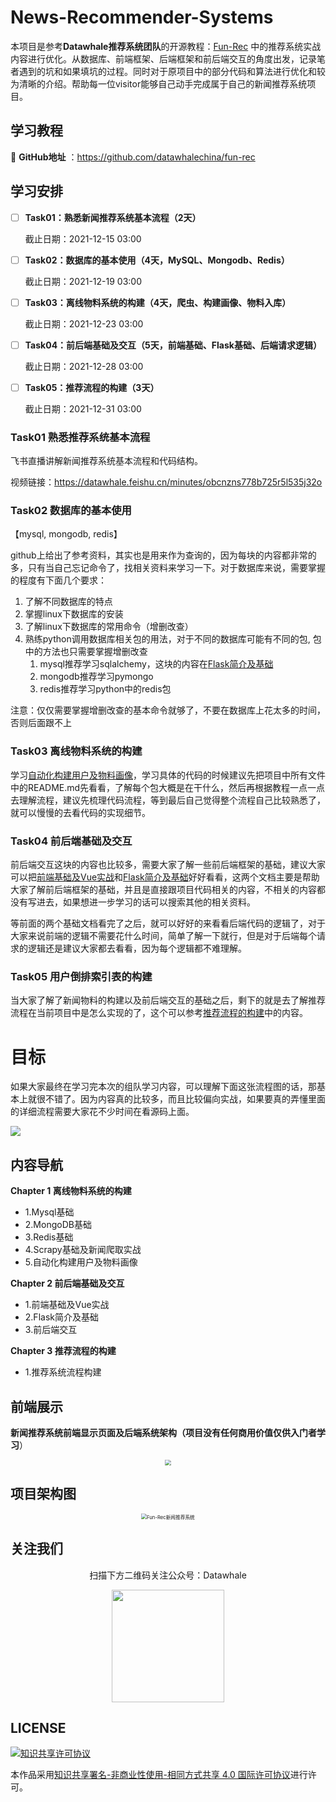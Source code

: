 ﻿# News-Recommender-Systems

本项目是参考**Datawhale推荐系统团队**的开源教程：[Fun-Rec](https://github.com/datawhalechina/fun-rec) 中的推荐系统实战内容进行优化。从数据库、前端框架、后端框架和前后端交互的角度出发，记录笔者遇到的坑和如果填坑的过程。同时对于原项目中的部分代码和算法进行优化和较为清晰的介绍。帮助每一位visitor能够自己动手完成属于自己的新闻推荐系统项目。

## 学习教程

🤗 **GitHub地址** ：https://github.com/datawhalechina/fun-rec

## 学习安排

- [ ] **Task01：熟悉新闻推荐系统基本流程（2天）**

  截止日期：2021-12-15 03:00

- [ ] **Task02：数据库的基本使用（4天，MySQL、Mongodb、Redis）**

  截止日期：2021-12-19 03:00

- [ ] **Task03：离线物料系统的构建（4天，爬虫、构建画像、物料入库）**

  截止日期：2021-12-23 03:00

- [ ] **Task04：前后端基础及交互（5天，前端基础、Flask基础、后端请求逻辑）**

  截止日期：2021-12-28 03:00

- [ ] **Task05：推荐流程的构建（3天）**

  截止日期：2021-12-31 03:00




### Task01 熟悉推荐系统基本流程

飞书直播讲解新闻推荐系统基本流程和代码结构。

视频链接：https://datawhale.feishu.cn/minutes/obcnzns778b725r5l535j32o


### Task02 数据库的基本使用

【mysql, mongodb, redis】

github上给出了参考资料，其实也是用来作为查询的，因为每块的内容都非常的多，只有当自己忘记命令了，找相关资料来学习一下。对于数据库来说，需要掌握的程度有下面几个要求：

1. 了解不同数据库的特点
2. 掌握linux下数据库的安装
3. 了解linux下数据库的常用命令（增删改查）
4. 熟练python调用数据库相关包的用法，对于不同的数据库可能有不同的包, 包中的方法也只需要掌握增删改查
   1. mysql推荐学习sqlalchemy，这块的内容在[Flask简介及基础]()
   2. mongodb推荐学习pymongo
   3. redis推荐学习python中的redis包

注意：仅仅需要掌握增删改查的基本命令就够了，不要在数据库上花太多的时间，否则后面跟不上



### Task03 离线物料系统的构建

学习[自动化构建用户及物料画像]()，学习具体的代码的时候建议先把项目中所有文件中的README.md先看看，了解每个包大概是在干什么，然后再根据教程一点一点去理解流程，建议先梳理代码流程，等到最后自己觉得整个流程自己比较熟悉了，就可以慢慢的去看代码的实现细节。



### Task04 前后端基础及交互

前后端交互这块的内容也比较多，需要大家了解一些前后端框架的基础，建议大家可以把[前端基础及Vue实战]()和[Flask简介及基础]()好好看看，这两个文档主要是帮助大家了解前后端框架的基础，并且是直接跟项目代码相关的内容，不相关的内容都没有写进去，如果想进一步学习的话可以搜索其他的相关资料。

等前面的两个基础文档看完了之后，就可以好好的来看看后端代码的逻辑了，对于大家来说前端的逻辑不需要花什么时间，简单了解一下就行，但是对于后端每个请求的逻辑还是建议大家都去看看，因为每个逻辑都不难理解。



### Task05 用户倒排索引表的构建

当大家了解了新闻物料的构建以及前后端交互的基础之后，剩下的就是去了解推荐流程在当前项目中是怎么实现的了，这个可以参考[推荐流程的构建]()中的内容。




# 目标

如果大家最终在学习完本次的组队学习内容，可以理解下面这张流程图的话，那基本上就很不错了。因为内容真的比较多，而且比较偏向实战，如果要真的弄懂里面的详细流程需要大家花不少时间在看源码上面。

![](https://gitee.com/shenhao-stu/News-Recommender-Systems/raw/master/imgs/structure.png)

## 内容导航

**Chapter 1 离线物料系统的构建**

- 1.Mysql基础
- 2.MongoDB基础
- 3.Redis基础
- 4.Scrapy基础及新闻爬取实战
- 5.自动化构建用户及物料画像

**Chapter 2 前后端基础及交互**

- 1.前端基础及Vue实战
- 2.Flask简介及基础
- 3.前后端交互

**Chapter 3 推荐流程的构建**

- 1.推荐系统流程构建

## 前端展示

**新闻推荐系统前端显示页面及后端系统架构（项目没有任何商用价值仅供入门者学习**）

<div align=center> <img src="https://gitee.com/shenhao-stu/News-Recommender-Systems/raw/master/imgs/web_show.png" style="zoom:57%;" />
</div>


## 项目架构图

<div align=center>
<img src="https://gitee.com/shenhao-stu/News-Recommender-Systems/raw/master/imgs/structure.png" alt="Fun-Rec新闻推荐系统" style="zoom:55%;" />
</div>





## 关注我们

<div align=center>
<p>扫描下方二维码关注公众号：Datawhale</p>
<img src="https://gitee.com/shenhao-stu/News-Recommender-Systems/raw/master/imgs/qrcode.jpeg" width = "180" height = "180">
</div>




## LICENSE
<a rel="license" href="http://creativecommons.org/licenses/by-nc-sa/4.0/"><img alt="知识共享许可协议" style="border-width:0" src="https://img.shields.io/badge/license-CC%20BY--NC--SA%204.0-lightgrey" /></a>

本作品采用<a rel="license" href="http://creativecommons.org/licenses/by-nc-sa/4.0/">知识共享署名-非商业性使用-相同方式共享 4.0 国际许可协议</a>进行许可。
